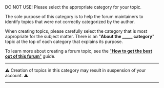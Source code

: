 DO NOT USE! Please select the appropriate category for your topic.

The sole purpose of this category is to help the forum maintainers to identify topics that were not correctly categorized by the author.

When creating topics, please carefully select the category that is most appropriate for the subject matter. There is an "**About the \_\_\_\_\_ category**" topic at the top of each category that explains its purpose.

To learn more about creating a forum topic, see the ["**How to get the best out of this forum**"](https://forum.arduino.cc/t/how-to-get-the-best-out-of-this-forum/679966#1-choose-the-right-category) guide.

---

⚠ Creation of topics in this category may result in suspension of your account. ⚠

---
